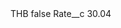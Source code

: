 <?xml version="1.0" encoding="UTF-8"?>
<CustomMetadata xmlns="http://soap.sforce.com/2006/04/metadata" xmlns:xsi="http://www.w3.org/2001/XMLSchema-instance" xmlns:xsd="http://www.w3.org/2001/XMLSchema">
    <label>THB</label>
    <protected>false</protected>
    <values>
        <field>Rate__c</field>
        <value xsi:type="xsd:double">30.04</value>
    </values>
</CustomMetadata>
